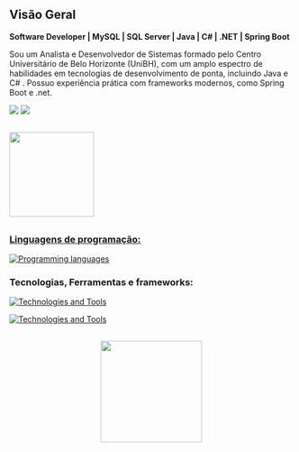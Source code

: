 ## Visão Geral
**Software Developer | MySQL | SQL Server | Java | C# | .NET  | Spring Boot**

Sou um Analista e Desenvolvedor de Sistemas formado pelo Centro Universitário de Belo Horizonte (UniBH), com um amplo espectro de habilidades em tecnologias de desenvolvimento de ponta, incluindo Java e C# . Possuo experiência prática com frameworks modernos, como Spring Boot e .net.

<div>
    <a href="https://www.linkedin.com/in/rodrigo-patr%C3%ADcio-6383541a8/" target="_blank"><img src="https://img.shields.io/badge/-LinkedIn-%230077B5?style=for-the-badge&logo=linkedin&logoColor=white" target="_blank"></a>
    <a href = "mailto:rodrigopatricio19@gmail.com"><img src="https://img.shields.io/badge/-Gmail-%23333?style=for-the-      badge&logo=gmail&logoColor=white" target="_blank"></a>
</div>

##

<div align="left">
  <a href="https://github.com/DevRodrigoPatricio">
  <img height="150em" src="https://github-readme-stats-sigma-five.vercel.app/api/top-langs/?username=DevRodrigoPatricio&show_icons=true&theme=dark&include_all_commits=true&count_private=true"/>
</div>

##
 
 ### Linguagens de programação:
[![Programming languages](https://skillicons.dev/icons?i=js,java,cs,dotnet,ts,,newrelic&perline=5&theme=light)](https://skillicons.dev)
 ### Tecnologias, Ferramentas e frameworks:
[![Technologies and Tools](https://skillicons.dev/icons?i=postman,git,gitlab,docker,maven,spring,jquerytheme=light)](https://skillicons.dev)

[![Technologies and Tools](https://skillicons.dev/icons?i=redis,postgres,mysql,jquerytheme=light)](https://skillicons.dev)

##
<div align="center">
  <a href="https://github.com/DevRodrigoPatricio"> 
  <img height="180em" src="https://github-readme-stats.vercel.app/api?username=DevRodrigoPatricio&show_icons=true&theme=dark&include_all_commits=true&count_private=true"/>
</a>
</div>

  
</div>
  
 

